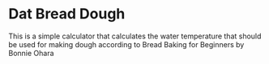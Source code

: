 # Dat Bread Dough
This is a simple calculator that calculates the water temperature that should be used for making dough according to Bread Baking for Beginners by Bonnie Ohara